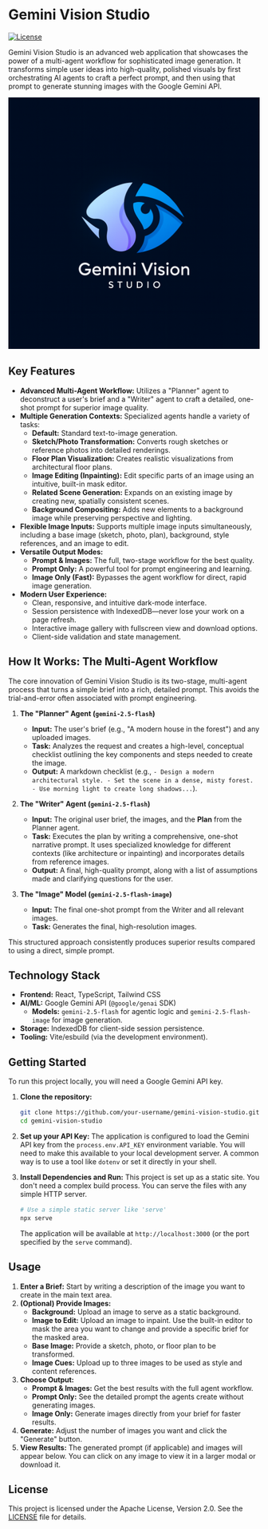 # Gemini Vision Studio

[![License](https://img.shields.io/badge/License-Apache_2.0-blue.svg)](https://opensource.org/licenses/Apache-2.0)

Gemini Vision Studio is an advanced web application that showcases the power of a multi-agent workflow for sophisticated image generation. It transforms simple user ideas into high-quality, polished visuals by first orchestrating AI agents to craft a perfect prompt, and then using that prompt to generate stunning images with the Google Gemini API.

![Gemini Vision Studio Screenshot](Gemini_Vision_Studio_logo.png)

## Key Features

- **Advanced Multi-Agent Workflow:** Utilizes a "Planner" agent to deconstruct a user's brief and a "Writer" agent to craft a detailed, one-shot prompt for superior image quality.
- **Multiple Generation Contexts:** Specialized agents handle a variety of tasks:
    - **Default:** Standard text-to-image generation.
    - **Sketch/Photo Transformation:** Converts rough sketches or reference photos into detailed renderings.
    - **Floor Plan Visualization:** Creates realistic visualizations from architectural floor plans.
    - **Image Editing (Inpainting):** Edit specific parts of an image using an intuitive, built-in mask editor.
    - **Related Scene Generation:** Expands on an existing image by creating new, spatially consistent scenes.
    - **Background Compositing:** Adds new elements to a background image while preserving perspective and lighting.
- **Flexible Image Inputs:** Supports multiple image inputs simultaneously, including a base image (sketch, photo, plan), background, style references, and an image to edit.
- **Versatile Output Modes:**
    - **Prompt & Images:** The full, two-stage workflow for the best quality.
    - **Prompt Only:** A powerful tool for prompt engineering and learning.
    - **Image Only (Fast):** Bypasses the agent workflow for direct, rapid image generation.
- **Modern User Experience:**
    - Clean, responsive, and intuitive dark-mode interface.
    - Session persistence with IndexedDB—never lose your work on a page refresh.
    - Interactive image gallery with fullscreen view and download options.
    - Client-side validation and state management.

## How It Works: The Multi-Agent Workflow

The core innovation of Gemini Vision Studio is its two-stage, multi-agent process that turns a simple brief into a rich, detailed prompt. This avoids the trial-and-error often associated with prompt engineering.

1.  **The "Planner" Agent (`gemini-2.5-flash`)**
    - **Input:** The user's brief (e.g., "A modern house in the forest") and any uploaded images.
    - **Task:** Analyzes the request and creates a high-level, conceptual checklist outlining the key components and steps needed to create the image.
    - **Output:** A markdown checklist (e.g., `- Design a modern architectural style. - Set the scene in a dense, misty forest. - Use morning light to create long shadows...`).

2.  **The "Writer" Agent (`gemini-2.5-flash`)**
    - **Input:** The original user brief, the images, and the **Plan** from the Planner agent.
    - **Task:** Executes the plan by writing a comprehensive, one-shot narrative prompt. It uses specialized knowledge for different contexts (like architecture or inpainting) and incorporates details from reference images.
    - **Output:** A final, high-quality prompt, along with a list of assumptions made and clarifying questions for the user.

3.  **The "Image" Model (`gemini-2.5-flash-image`)**
    - **Input:** The final one-shot prompt from the Writer and all relevant images.
    - **Task:** Generates the final, high-resolution images.

This structured approach consistently produces superior results compared to using a direct, simple prompt.

## Technology Stack

- **Frontend:** React, TypeScript, Tailwind CSS
- **AI/ML:** Google Gemini API (`@google/genai` SDK)
  - **Models:** `gemini-2.5-flash` for agentic logic and `gemini-2.5-flash-image` for image generation.
- **Storage:** IndexedDB for client-side session persistence.
- **Tooling:** Vite/esbuild (via the development environment).

## Getting Started

To run this project locally, you will need a Google Gemini API key.

1.  **Clone the repository:**
    ```bash
    git clone https://github.com/your-username/gemini-vision-studio.git
    cd gemini-vision-studio
    ```

2.  **Set up your API Key:**
    The application is configured to load the Gemini API key from the `process.env.API_KEY` environment variable. You will need to make this available to your local development server. A common way is to use a tool like `dotenv` or set it directly in your shell.

3.  **Install Dependencies and Run:**
    This project is set up as a static site. You don't need a complex build process. You can serve the files with any simple HTTP server.

    ```bash
    # Use a simple static server like 'serve'
    npx serve
    ```
    The application will be available at `http://localhost:3000` (or the port specified by the `serve` command).

## Usage

1.  **Enter a Brief:** Start by writing a description of the image you want to create in the main text area.
2.  **(Optional) Provide Images:**
    - **Background:** Upload an image to serve as a static background.
    - **Image to Edit:** Upload an image to inpaint. Use the built-in editor to mask the area you want to change and provide a specific brief for the masked area.
    - **Base Image:** Provide a sketch, photo, or floor plan to be transformed.
    - **Image Cues:** Upload up to three images to be used as style and content references.
3.  **Choose Output:**
    - **Prompt & Images:** Get the best results with the full agent workflow.
    - **Prompt Only:** See the detailed prompt the agents create without generating images.
    - **Image Only:** Generate images directly from your brief for faster results.
4.  **Generate:** Adjust the number of images you want and click the "Generate" button.
5.  **View Results:** The generated prompt (if applicable) and images will appear below. You can click on any image to view it in a larger modal or download it.

## License

This project is licensed under the Apache License, Version 2.0. See the [LICENSE](http://www.apache.org/licenses/LICENSE-2.0) file for details.
